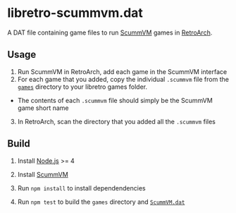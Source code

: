 # libretro-scummvm.dat

A DAT file containing game files to run [ScummVM](http://scummvm.org) games in [RetroArch](http://www.libretro.com/).

## Usage

1. Run ScummVM in RetroArch, add each game in the ScummVM interface
2. For each game that you added, copy the individual `.scummvm` file from the [`games`](games) directory to your libretro games folder.
  - The contents of each `.scummvm` file should simply be the ScummVM game short name
3. In RetroArch, scan the directory that you added all the `.scummvm` files

## Build

1. Install [Node.js](https://nodejs.org/en/) >= 4

2. Install [ScummVM](http://scummvm.org)

2. Run `npm install` to install dependendencies

3. Run `npm test` to build the `games` directory and [`ScummVM.dat`](ScummVM.dat)
